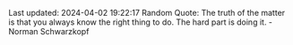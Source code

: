 Last updated: 2024-04-02 19:22:17
Random Quote: The truth of the matter is that you always know the right thing to do. The hard part is doing it. - Norman Schwarzkopf